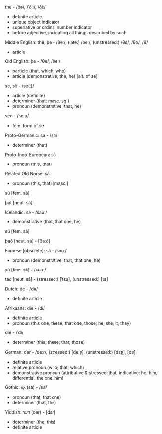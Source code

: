 the - /ðə/, /ˈðiː/, /ðiː/
- definite article
- unique object indicator
- superlative or ordinal number indicator
- before adjective, indicating all things described by such

Middle English:
the, þe - /θeː/, (late:) /ðeː/, (unstressed:) /θɛ/, /θə/, /θ/
- article

Old English:
þe - /θe/, /θeː/
- particle (that, which, who)
- article (demonstrative; the, he) [alt. of se]

se, sē - /se(ː)/
- article (definite)
- determiner (that; masc. sg.)
- pronoun (demonstrative; that, he)

sēo - /seːo̯/
- fem. form of se

Proto-Germanic:
sa - /sɑ/
- determiner (that)

Proto-Indo-European:
só
- pronoun (this, that)

Related
Old Norse:
sá
- pronoun (this, that) [masc.]

sú [fem. sá]

þat [neut. sá]

Icelandic:
sá - /sauː/
- demonstrative (that, that one, he)

sú [fem. sá]

það [neut. sá] - [θaːð]

Faroese [obsolete]:
sá - /sɔɑː/
- pronoun (demonstrative; that, that one, he)

sú [fem. sá] - /sʉuː/

tað [neut. sá] - (stressed:) [ˈtɛa], (unstressed:) [ta]

Dutch:
de - /də/
- definite article

Afrikaans:
die - /di/
- definite article
- pronoun (this one, these; that one, those; he, she, it, they)

dié - /ˈdi/
- determiner (this; these; that; those)

German:
der - /deːr/, (stressed:) [deːɐ̯], (unstressed:) [dɛɐ̯], [dɐ]
- definite article
- relative pronoun (who; that; which)
- demonstrative pronoun (attributive & stressed: that, indicative: he, him, differential: the one, him)

Gothic:
𐍃𐌰 (sa) - /sa/
- pronoun (that, that one)
- determiner (that, the)

Yiddish:
דער (der) - [dɛr]
- determiner (the, this)
- definite article
